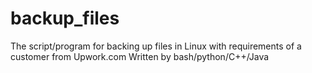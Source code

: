 # backup_files
The script/program for backing up files in Linux with requirements of a customer from Upwork.com
Written by bash/python/C++/Java 

